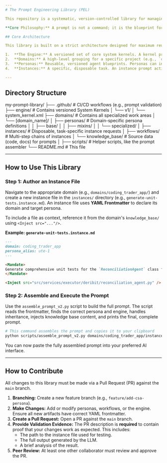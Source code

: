 ```yaml
---
# The Prompt Engineering Library (PEL)

This repository is a systematic, version-controlled library for managing and deploying high-quality AI prompts. It treats prompts as production source code, subject to the same engineering rigor, including versioning, peer review, and automated composition.

**Core Philosophy:** A prompt is not a command; it is the blueprint for an agent. This library provides the tools and architecture to build a powerful system of specialized AI agents.

## Core Architecture

This library is built on a strict architecture designed for maximum reusability, clarity, and scalability.

1.  **The Engine:** A versioned set of core system kernels. A kernel provides the foundational rules, execution protocols, and error boundaries for all tasks. It is domain-agnostic and ensures a consistent standard of quality.
2.  **Domains:** A high-level grouping for a specific project (e.g., `coding_trader_app`). Each domain is a self-contained workspace with its own specialized personas, workflows, and knowledge base.
3.  **Personas:** Reusable, versioned agent blueprints. Personas can inherit from base personas to create specialized agents without duplicating logic.
4.  **Instances:** A specific, disposable task. An instance prompt activates a persona, provides it with knowledge via `<Inject>` tags, and gives it a clear mandate.

---
```


## Directory Structure

my-prompt-library/
├── .github/                # CI/CD workflows (e.g., prompt validation)
├── engine/                 # Contains versioned System Kernels
│   └── v1/
│       └── system_kernel.xml
├── domains/                # Contains all specialized work areas
│   └── [domain_name]/
│       ├── personas/         # Domain-specific persona definitions
│       │   ├── base/
│       │   ├── mixins/
│       │   └── specialized/
│       ├── instances/        # Disposable, task-specific instance requests
│       ├── workflows/        # Multi-step chains of instances
│       └── knowledge_base/   # Source data (code, docs) for prompts
│
├── scripts/                # Helper scripts, like the prompt assembler
└── README.md               # This file

---

## How to Use This Library

### Step 1: Author an Instance File

Navigate to the appropriate domain (e.g., `domains/coding_trader_app/`) and create a new instance file in the `instances/` directory (e.g., `generate-unit-tests.instance.md`). An instance file uses **YAML Frontmatter** to declare its domain and target persona.

To include a file as context, reference it from the domain's `knowledge_base/` using `<Inject src="..."/>`.

**Example: `generate-unit-tests.instance.md`**
```markdown
---
domain: coding_trader_app
persona_alias: ute-1
---

<Mandate>
Generate comprehensive unit tests for the `ReconciliationAgent` class found in the provided source code.
</Mandate>

<Inject src="src/services/executor/deribit/reconciliation_agent.py" />
```

### Step 2: Assemble and Execute the Prompt

Use the `assemble_prompt_v2.py` script to build the full prompt. The script reads the frontmatter, finds the correct persona and engine, handles inheritance, injects knowledge base content, and prints the final, complete prompt.

```bash
# This command assembles the prompt and copies it to your clipboard
python scripts/assemble_prompt_v2.py domains/coding_trader_app/instances/generate-unit-tests.instance.md | pbcopy
```

You can now paste the fully assembled prompt into your preferred AI interface.

---

## How to Contribute

All changes to this library must be made via a Pull Request (PR) against the `main` branch.

1.  **Branching:** Create a new feature branch (e.g., `feature/add-csa-persona`).
2.  **Make Changes:** Add or modify personas, workflows, or the engine. Ensure all new artifacts have correct YAML frontmatter.
3.  **Create a Pull Request:** Open a PR against the `main` branch.
4.  **Provide Validation Evidence:** The PR description is **required** to contain proof that your changes work as expected. This includes:
    *   The path to the instance file used for testing.
    *   The full output generated by the LLM.
    *   A brief analysis of the result.
5.  **Peer Review:** At least one other collaborator must review and approve the PR.
```
